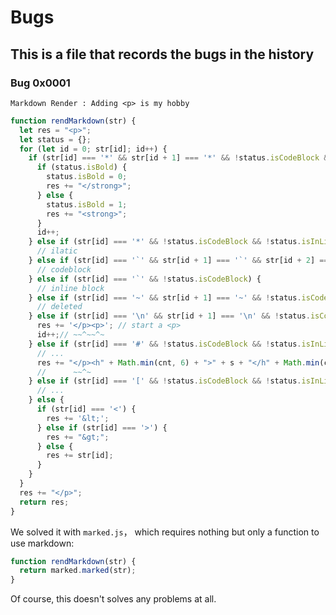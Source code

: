 # Bugs

## This is a file that records the bugs in the history

### Bug 0x0001

`Markdown Render : Adding <p> is my hobby`

```javascript
function rendMarkdown(str) {
  let res = "<p>";
  let status = {};
  for (let id = 0; str[id]; id++) {
    if (str[id] === '*' && str[id + 1] === '*' && !status.isCodeBlock && !status.isInLineBlock) {
      if (status.isBold) {
        status.isBold = 0;
        res += "</strong>";
      } else {
        status.isBold = 1;
        res += "<strong>";
      }
      id++;
    } else if (str[id] === '*' && !status.isCodeBlock && !status.isInLineBlock) {
      // ilatic
    } else if (str[id] === '`' && str[id + 1] === '`' && str[id + 2] === '`') {
      // codeblock
    } else if (str[id] === '`' && !status.isCodeBlock) {
      // inline block
    } else if (str[id] === '~' && str[id + 1] === '~' && !status.isCodeBlock && !status.isInLineBlock) {
      // deleted
    } else if (str[id] === '\n' && str[id + 1] === '\n' && !status.isCodeBlock && !status.isInLineBlock) {
      res += '</p><p>'; // start a <p>
      id++;// ~~^~~^~
    } else if (str[id] === '#' && !status.isCodeBlock && !status.isInLineBlock) {
      // ...
      res += "</p><h" + Math.min(cnt, 6) + ">" + s + "</h" + Math.min(cnt, 6) + "><p>";
      //      ~~^~                                                                ~^~
    } else if (str[id] === '[' && !status.isCodeBlock && !status.isInLineBlock) {
      // ...
    } else {
      if (str[id] === '<') {
        res += '&lt;';
      } else if (str[id] === '>') {
        res += "&gt;";
      } else {
        res += str[id];
      }
    }
  }
  res += "</p>";
  return res;
}
```

We solved it with `marked.js`， which requires nothing but only a function to use markdown:

```javascript
function rendMarkdown(str) {
  return marked.marked(str);
}
```

Of course, this doesn't solves any problems at all.